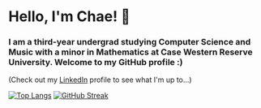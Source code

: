# Hello, I'm Chae! 👋
### I am a third-year undergrad studying Computer Science and Music with a minor in Mathematics at Case Western Reserve University. Welcome to my GitHub profile :)

(Check out my [LinkedIn](https://www.linkedin.com/in/chkim0820/) profile to see what I'm up to...)

[![Top Langs](https://github-readme-stats.vercel.app/api/top-langs/?username=chkim0820&theme=nightowl&layout=donut)](https://github.com/anuraghazra/github-readme-stats)
[![GitHub Streak](https://github-readme-streak-stats.herokuapp.com?user=chkim0820&theme=nightowl)](https://git.io/streak-stats)

<!--
**chkim0820/chkim0820** is a ✨ _special_ ✨ repository because its `README.md` (this file) appears on your GitHub profile.

Here are some ideas to get you started:

- 🔭 I’m currently working on ...
- 🌱 I’m currently learning ...
- 👯 I’m looking to collaborate on ...
- 🤔 I’m looking for help with ...
- 💬 Ask me about ...
- 📫 How to reach me: ...
- 😄 Pronouns: ...
- ⚡ Fun fact: ...
-->
